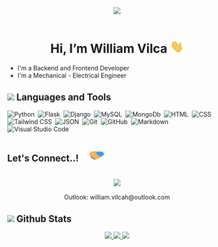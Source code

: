 <div align="center">
  <img src="https://media.giphy.com/media/scZPhLqaVOM1qG4lT9/giphy.gif" width="200"/>
</div>

<br>

<div align = "center"><h1><b>Hi, I’m William Vilca <img src="https://raw.githubusercontent.com/ABSphreak/ABSphreak/master/gifs/Hi.gif" height="30" /></b></h1></div>

<div>
  
- I'm a Backend and Frontend Developer
- I'm a Mechanical - Electrical Engineer

</div>


## <img src="https://media2.giphy.com/media/QssGEmpkyEOhBCb7e1/giphy.gif?cid=ecf05e47a0n3gi1bfqntqmob8g9aid1oyj2wr3ds3mg700bl&rid=giphy.gif" width ="25"><b> Languages and Tools</b>

<p>
<img src="https://img.shields.io/badge/-Python-1A5276?style=flat&logo=python&logoColor=white" alt="Python">&nbsp;
<img src="https://img.shields.io/badge/-Flask-000000?style=flat&logo=flask&logoColor=white" alt="Flask">&nbsp;
<img src="https://img.shields.io/badge/-Django-0E6655?style=flat&logo=django&logoColor=white" alt="Django">&nbsp;
<img src="https://img.shields.io/badge/-MySQL-2980B9?style=flat&logo=mysql&logoColor=white" alt="MySQL">&nbsp;
<img src="https://img.shields.io/badge/-MongoDB-0E6655?style=flat&logo=mongodb&logoColor=white" alt="MongoDb">&nbsp;
<img src="https://img.shields.io/badge/-HTML-D35400?style=flat&logo=HTML5&logoColor=white" alt="HTML">&nbsp;
<img src="https://img.shields.io/badge/-CSS-2734BB?style=flat&logo=CSS3&logoColor=white" alt="CSS">&nbsp;
<img src="https://img.shields.io/badge/-Tailwind-38BDF8?style=flat&logo=tailwindcss&logoColor=white" alt="Tailwind CSS">&nbsp;
<img src="https://img.shields.io/badge/-JSON-212F3D?style=flat&logo=json&logoColor=white" alt="JSON">&nbsp;
<img src="https://img.shields.io/badge/-Git-EB0303?style=flat&logo=git&logoColor=white" alt="Git">&nbsp;
<img src="https://img.shields.io/badge/-GitHub-B400F9?style=flat&logo=github&logoColor=white" alt="GitHub">&nbsp;
<img src="https://img.shields.io/badge/-Markdown-4361B4?style=flat&logo=markdown&logoColor=white" alt="Markdown">&nbsp;
<img src="https://img.shields.io/badge/-Visual%20Studio%20Code-0a66c2?style=flat&logo=visual-studio-code&logoColor=white" alt="Visual Studio Code">&nbsp;
</p>


## <b> Let's Connect..!</b><img src="https://github.com/0xAbdulKhalid/0xAbdulKhalid/raw/main/assets/mdImages/handshake.gif" width ="80">
<br>

<div align = "center">
<a href = "https://www.linkedin.com/in/william-vilca"><img src = "https://img.shields.io/badge/Linkedin-0077b5?style=flat&logo=linkedin" /></a>
</div>
  <p align = "center"> Outlook: william.vilcah@outlook.com</p>


## <img src="https://media.giphy.com/media/iY8CRBdQXODJSCERIr/giphy.gif" width="35"><b> Github Stats </b>
<p align = "center">
<a href="https://github.com/WilliamMiguel?tab=repositories">
  <img width = "49%" src = "https://github-readme-stats.vercel.app/api?username=WilliamMiguel&show_icons=true&icon_color=FFFFFF&theme=dark&hide_border=true"/>
  <img width = "49%" src = "https://github-readme-streak-stats.herokuapp.com/?user=WilliamMiguel&theme=dark&hide_border=true"/>
  <img width ="49%" src = "https://github-readme-stats.vercel.app/api/top-langs/?username=WilliamMiguel&layout=compact&langs_count=3&theme=dark&hide_border=true"/>
</a>
</p>
